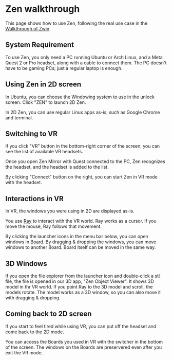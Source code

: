 # Zen walkthrough
This page shows how to use Zen, following the real use case in the [Walkthrough of Zwin](https://www.youtube.com/watch?v=uZEDEfEZB1w&t=2s)

## System Requirement
To use Zen, you only need a PC running Ubuntu or Arch Linux, and a Meta Quest 2 or Pro headset, along with a cable to connect them. The PC doesn't have to be gaming PCs; just a regular laptop is enough.

## Using Zen in 2D screen
In Ubuntu, you can choose the Windowing system to use in the unlock screen. Click "ZEN" to launch 2D Zen.


In 2D Zen, you can use regular Linux apps as-is, such as Google Chrome and terminal. 

## Switching to VR
If you click "VR" button in the bottom-right corner of the screen, you can see the list of available VR headsets.


Once you open Zen Mirror with Quest connected to the PC, Zen recognizes the headset, and the headset is added to the list.


By clicking "Connect" button on the right, you can start Zen in VR mode with the headset.

## Interactions in VR
In VR, the windows you were using in 2D are displayed as-is. 

You use [Ray](https://www.zwin.dev/what_is_it/interactions_on_zen#ray) to interact with the VR world. Ray works as a cursor. If you move the mouse, Ray follows that movement.

By clicking the launcher icons in the menu bar below, you can open windows in [Board](https://www.zwin.dev/en/what_is_it/interactions_on_zen#board). By dragging & dropping the windows, you can move windows to another Board. Board itself can be moved in the same way.

## 3D Windows
If you open the file explorer from the launcher icon and double-click a stl file, the file is opened in our 3D app, "Zen Object Viewer". It shows 3D model in thr VR world. If you point Ray to the 3D model and scroll, the models rotate. The model works as a 3D window, so you can also move it with dragging & dropping.

## Coming back to 2D screen

If you start to feel tired while using VR, you can put off the headset and come back to the 2D mode.

You can access the Boards you used in VR with the switcher in the bottom of the screen. The windows on the Boards are preservered even after you exit the VR mode.